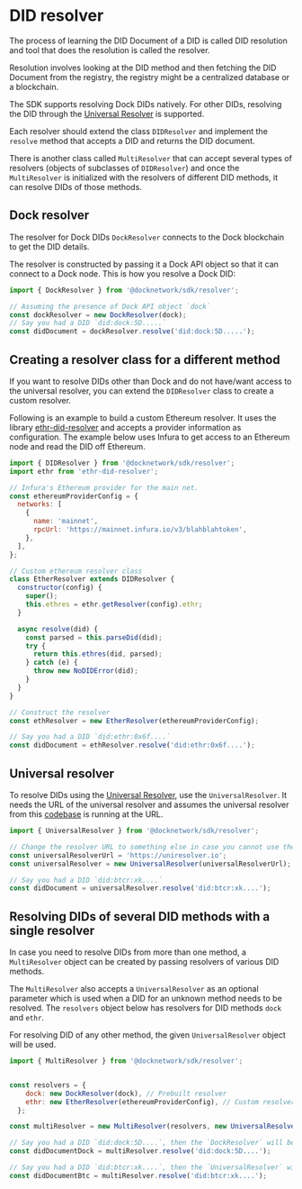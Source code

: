 # DID resolver

The process of learning the DID Document of a DID is called DID resolution and tool that does the resolution is called the
resolver.

Resolution involves looking at the DID method and then fetching the DID Document from the registry, the registry
might be a centralized database or a blockchain.

The SDK supports resolving Dock DIDs natively. For other DIDs, resolving the DID through the
[Universal Resolver](https://uniresolver.io) is supported.

Each resolver should extend the class `DIDResolver` and implement the `resolve` method that accepts a DID and returns the
DID document.

There is another class called `MultiResolver` that can accept several types of resolvers (objects of subclasses
of `DIDResolver`) and once the `MultiResolver` is initialized with the resolvers of different DID methods, it can resolve
DIDs of those methods.

## Dock resolver
The resolver for Dock DIDs `DockResolver` connects to the Dock blockchain to get the DID details.

The resolver is constructed by passing it a Dock API object so that it can connect to a Dock node.
This is how you resolve a Dock DID:
```js
import { DockResolver } from '@docknetwork/sdk/resolver';

// Assuming the presence of Dock API object `dock`
const dockResolver = new DockResolver(dock);
// Say you had a DID `did:dock:5D.....`
const didDocument = dockResolver.resolve('did:dock:5D.....');
```

## Creating a resolver class for a different method
If you want to resolve DIDs other than Dock and do not have/want access to the universal resolver, you can extend the
`DIDResolver` class to create a custom resolver.

Following is an example to build a custom Ethereum resolver. It uses the library
[ethr-did-resolver](https://github.com/decentralized-identity/ethr-did-resolver) and accepts a provider information
as configuration. The example below uses Infura to get access to an Ethereum node and read the DID off Ethereum.

```js
import { DIDResolver } from '@docknetwork/sdk/resolver';
import ethr from 'ethr-did-resolver';

// Infura's Ethereum provider for the main net.
const ethereumProviderConfig = {
  networks: [
    {
      name: 'mainnet',
      rpcUrl: 'https://mainnet.infura.io/v3/blahblahtoken',
    },
  ],
};

// Custom ethereum resolver class
class EtherResolver extends DIDResolver {
  constructor(config) {
    super();
    this.ethres = ethr.getResolver(config).ethr;
  }

  async resolve(did) {
    const parsed = this.parseDid(did);
    try {
      return this.ethres(did, parsed);
    } catch (e) {
      throw new NoDIDError(did);
    }
  }
}

// Construct the resolver
const ethResolver = new EtherResolver(ethereumProviderConfig);

// Say you had a DID `did:ethr:0x6f....`
const didDocument = ethResolver.resolve('did:ethr:0x6f....');
```

## Universal resolver
To resolve DIDs using the [Universal Resolver](https://uniresolver.io), use the `UniversalResolver`. It needs the URL
of the universal resolver and assumes the universal resolver from this [codebase](https://github.com/decentralized-identity/universal-resolver)
is running at the URL.
```js
import { UniversalResolver } from '@docknetwork/sdk/resolver';

// Change the resolver URL to something else in case you cannot use the resolver at https://uniresolver.io
const universalResolverUrl = 'https://uniresolver.io';
const universalResolver = new UniversalResolver(universalResolverUrl);

// Say you had a DID `did:btcr:xk....`
const didDocument = universalResolver.resolve('did:btcr:xk....');
```

## Resolving DIDs of several DID methods with a single resolver
In case you need to resolve DIDs from more than one method, a `MultiResolver` object can be created by passing
resolvers of various DID methods.

The `MultiResolver` also accepts a `UniversalResolver` as an optional parameter which
is used when a DID for an unknown method needs to be resolved. The `resolvers` object below has resolvers for DID methods
`dock` and `ethr`.

For resolving DID of any other method, the given `UniversalResolver` object will be used.
```js
import { MultiResolver } from '@docknetwork/sdk/resolver';


const resolvers = {
    dock: new DockResolver(dock), // Prebuilt resolver
    ethr: new EtherResolver(ethereumProviderConfig), // Custom resolver
  };

const multiResolver = new MultiResolver(resolvers, new UniversalResolver(universalResolverUrl));

// Say you had a DID `did:dock:5D....`, then the `DockResolver` will be used as there a resolver for Dock DID.
const didDocumentDock = multiResolver.resolve('did:dock:5D....');

// Say you had a DID `did:btcr:xk....`, then the `UniversalResolver` will be used as there is no resolver for BTC DID.
const didDocumentBtc = multiResolver.resolve('did:btcr:xk....');
```
